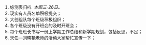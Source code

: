 1. 综测表归档.  *本周三-26日。*
2. 现实有人员名单积极提交；
3. 大创组队每个班级积极组织；
4. 各个班级没有开班会的及时开班会；
5. 每个班班长书写一份上学期工作总结和新学期规划，包括反思，不足；
6. 天任—刘晓艳老师的活动大家帮忙宣传一下；